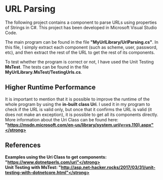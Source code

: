 <h1>URL Parsing</h1>

The following project contains a component to parse URLs using properties of Strings in C#. This project has been developed in Microsoft Visual Studio Code.

The main program can be found in the file <strong>"MyUrlLibrary/UrlParsing.cs"</strong>. In this file, I simply extract each component (such as scheme, user, password, etc), and then extract the rest of the URL to get the rest of its components.

To test whether the program is correct or not, I have used the Unit Testing <strong>MsTest</strong>. The tests can be found in the file <strong>MyUrlLibrary.MsTest/TestingUrls.cs</strong>.

<h2>Higher Runtime Performance</h2>

It is important to mention that it is possible to improve the runtime of the whole program by using the <strong>in-built class Uri</strong>. I used it in my program to check if the URL is valid only, but once that it confirms the URL is valid (it does not make an exception), it is possible to get all its components directly. More information about the Uri Class can be found here: <strong>"https://msdn.microsoft.com/en-us/library/system.uri(v=vs.110).aspx"</strong>

<h2>References</h2>

Examples using the Uri Class to get components: <strong>"https://www.dotnetperls.com/uri"</strong><br />
Unit Testing with MsTest: <strong>"http://asp.net-hacker.rocks/2017/03/31/unit-testing-with-dotnetcore.html"</strong>

